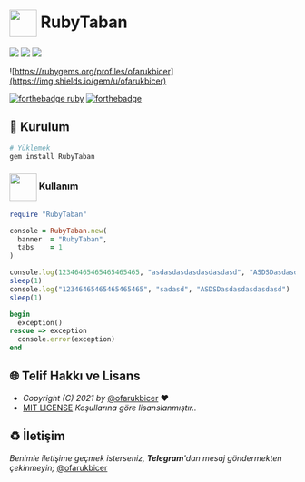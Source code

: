 # <img src="https://www.akashtrehan.com/assets/images/emoji/terminal.png" height="48" align="center">  RubyTaban

[![](https://img.shields.io/gem/dt/RubyTaban)](https://rubygems.org/gems/RubyTaban)
[![](https://img.shields.io/gem/v/RubyTaban)](https://rubygems.org/gems/RubyTaban)
![](https://img.shields.io/github/languages/code-size/ofarukbicer/RubyTaban)

![https://rubygems.org/profiles/ofarukbicer](https://img.shields.io/gem/u/ofarukbicer)

[![forthebadge ruby](https://forthebadge.com/images/badges/made-with-ruby.svg)](https://www.ruby-lang.org)
[![forthebadge](https://forthebadge.com/images/badges/built-with-love.svg)](https://github.com/ofarukbicer)

## 🚀 Kurulum

```bash
# Yüklemek 
gem install RubyTaban
```

### <img src="https://i.imgur.com/ETZ1ABF.png" height="48" align="center"> Kullanım

```rb 
require "RubyTaban"

console = RubyTaban.new(
  banner  = "RubyTaban",
  tabs    = 1
)

console.log(12346465465465465465, "asdasdasdasdasdasdasd", "ASDSDasdasdasdasdasd")
sleep(1)
console.log("12346465465465465465", "sadasd", "ASDSDasdasdasdasdasd")
sleep(1)

begin
  exception()
rescue => exception
  console.error(exception)
end
```

## 🌐 Telif Hakkı ve Lisans

* *Copyright (C) 2021 by* [@ofarukbicer](https://github.com/ofarukbicer) ❤️️
* [MIT LICENSE](https://github.com/ofarukbicer/RubyTaban/blob/master/LICENSE) *Koşullarına göre lisanslanmıştır..*

## ♻️ İletişim

*Benimle iletişime geçmek isterseniz, **Telegram**'dan mesaj göndermekten çekinmeyin;* [@ofarukbicer](https://t.me/ofarukbicer)

